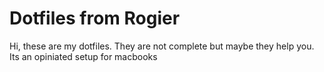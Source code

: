 # Dotfiles from Rogier

Hi, these are my dotfiles. They are not complete but maybe they help you. Its an opiniated setup for macbooks


